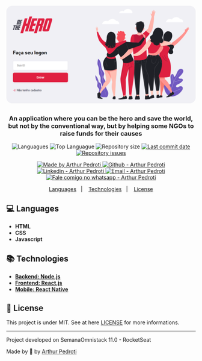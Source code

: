 <h1 align="center">
    <img alt="Be the Hero" src="./readme-logo.PNG"  width="800px" style="border-radius:16px;"/>
</h1>

<h3 align="center" >
  An application where you can be the hero and save the world, but not by the conventional way, but by helping some NGOs to raise funds for their causes
</h3>

<p align="center">
  <img alt="Languagues" src="https://img.shields.io/github/languages/count/ArthurPedroti/be-the-hero">
  <img alt="Top Languague" src="https://img.shields.io/github/languages/top/ArthurPedroti/be-the-hero">
  <img alt="Repository size" src="https://img.shields.io/github/repo-size/ArthurPedroti/be-the-hero">
  <a href="https://github.com/ArthurPedroti/be-the-hero/commits/master">
    <img alt="Last commit date" src="https://img.shields.io/github/last-commit/ArthurPedroti/be-the-hero">
  </a>
   <a href="https://github.com/ArthurPedroti/be-the-hero/issues">
    <img alt="Repository issues" src="https://img.shields.io/github/issues/ArthurPedroti/be-the-hero">
  </a>
</p>
<p align="center">

  <a href="https://github.com/ArthurPedroti" target="_blank">
    <img alt="Made by Arthur Pedroti" src="https://img.shields.io/badge/made%20by-Arthur_Pedroti-informational">
  </a>
  <a href="https://github.com/ArthurPedroti" target="_blank" >
    <img alt="Github - Arthur Pedroti" src="https://img.shields.io/badge/Github--%23F8952D?style=social&logo=github">
  </a>
  <a href="https://www.linkedin.com/in/arthurpedroti/" target="_blank" >
    <img alt="Linkedin - Arthur Pedroti" src="https://img.shields.io/badge/Linkedin--%23F8952D?style=social&logo=linkedin">
  </a>
  <a href="mailto:arthurpedroti@gmail.com" target="_blank" >
    <img alt="Email - Arthur Pedroti" src="https://img.shields.io/badge/Email--%23F8952D?style=social&logo=gmail">
  </a>
  <a href="https://api.whatsapp.com/send?phone=5519991830454"
        target="_blank" >
    <img alt="Fale comigo no whatsapp - Arthur Pedroti" src="https://img.shields.io/badge/Whatsapp--%23F8952D?style=social&logo=whatsapp">
  </a>

</p>

<p align="center">
  <a href="#computer-languages">Languages</a>&nbsp;&nbsp;&nbsp;|&nbsp;&nbsp;&nbsp;
  <a href="#books-technologies">Technologies</a>&nbsp;&nbsp;&nbsp;|&nbsp;&nbsp;&nbsp;
  <a href="#memo-license">License</a>
</p>

## :computer: Languages

- **HTML**
- **CSS**
- **Javascript**

## :books: Technologies

* <a href="https://github.com/ArthurPedroti/be-the-hero/tree/master/backend"> **Backend: Node.js** </a>
* <a href="https://github.com/ArthurPedroti/be-the-hero/tree/master/frontend"> **Frontend: React.js** </a>
* <a href="https://github.com/ArthurPedroti/be-the-hero/tree/master/mobile"> **Mobile: React Native** </a>


## :memo: License

This project is under MIT. See at here [LICENSE](/LICENSE) for more informations.

---

<p> Project developed on SemanaOmnistack 11.0 - RocketSeat </p>

Made by :blue_heart: by [Arthur Pedroti](https://github.com/ArthurPedroti)

